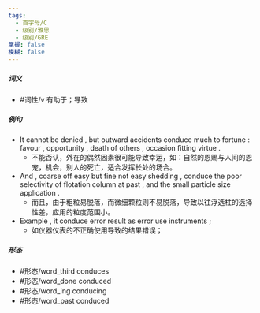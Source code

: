 ```yaml
---
tags:
  - 首字母/C
  - 级别/雅思
  - 级别/GRE
掌握: false
模糊: false
---
```

##### 词义
- #词性/v  有助于；导致
##### 例句
- It cannot be denied , but outward accidents conduce much to fortune : favour , opportunity , death of others , occasion fitting virtue .
	- 不能否认，外在的偶然因素很可能导致幸运，如：自然的恩赐与人间的恩宠，机会，别人的死亡，适合发挥长处的场合。
- And , coarse off easy but fine not easy shedding , conduce the poor selectivity of flotation column at past , and the small particle size application .
	- 而且，由于粗粒易脱落，而微细颗粒则不易脱落，导致以往浮选柱的选择性差，应用的粒度范围小。
- Example , it conduce error result as error use instruments ;
	- 如仪器仪表的不正确使用导致的结果错误；
##### 形态
- #形态/word_third conduces
- #形态/word_done conduced
- #形态/word_ing conducing
- #形态/word_past conduced

